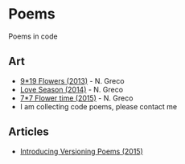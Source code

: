 # Poems
Poems in code

## Art
- [9*19 Flowers (2013)](http://github.com/nicola/poem-flowers) - N. Greco
- [Love Season (2014)](http://github.com/nicola/poem-love-season) - N. Greco
- [7*7 Flower time (2015)](http://github.com/nicola/poem-flower-time) - N. Greco
- I am collecting code poems, please contact me

## Articles
- [Introducing Versioning Poems (2015)](http://nicola.io/versioning-poems/2015/)

